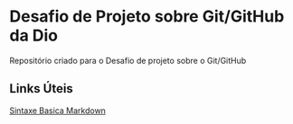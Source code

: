 # Desafio de Projeto sobre Git/GitHub da Dio
Repositório criado para o Desafio de projeto sobre o Git/GitHub

## Links Úteis
[Sintaxe Basica Markdown](https://www.markdownguide.org/basic-syntax/)

